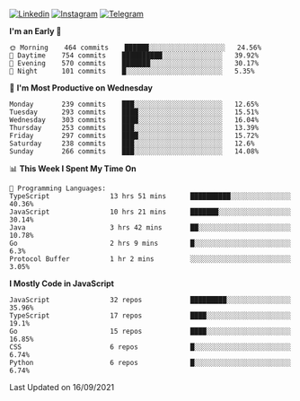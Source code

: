 [![Linkedin](https://img.shields.io/badge/-Archie-blue?style=flat-square&labelColor=gray&logo=Linkedin&logoColor=white&link=https://www.linkedin.com/in/archisdi)](https://www.linkedin.com/in/archisdi)
[![Instagram](https://img.shields.io/badge/-@archisdi-orange?style=flat-square&labelColor=gray&logo=Instagram&logoColor=white&link=https://www.instagram.com/archisdi)](https://www.instagram.com/archisdi)
[![Telegram](https://img.shields.io/badge/-aai-informational?style=flat-square&labelColor=gray&logo=telegram&logoColor=white&link=https://t.me/archisdi)](https://t.me/archisdi)

<!--START_SECTION:waka-->
**I'm an Early 🐤** 

```text
🌞 Morning    464 commits    ██████░░░░░░░░░░░░░░░░░░░   24.56% 
🌆 Daytime    754 commits    ██████████░░░░░░░░░░░░░░░   39.92% 
🌃 Evening    570 commits    ███████░░░░░░░░░░░░░░░░░░   30.17% 
🌙 Night      101 commits    █░░░░░░░░░░░░░░░░░░░░░░░░   5.35%

```
📅 **I'm Most Productive on Wednesday** 

```text
Monday       239 commits    ███░░░░░░░░░░░░░░░░░░░░░░   12.65% 
Tuesday      293 commits    ████░░░░░░░░░░░░░░░░░░░░░   15.51% 
Wednesday    303 commits    ████░░░░░░░░░░░░░░░░░░░░░   16.04% 
Thursday     253 commits    ███░░░░░░░░░░░░░░░░░░░░░░   13.39% 
Friday       297 commits    ████░░░░░░░░░░░░░░░░░░░░░   15.72% 
Saturday     238 commits    ███░░░░░░░░░░░░░░░░░░░░░░   12.6% 
Sunday       266 commits    ███░░░░░░░░░░░░░░░░░░░░░░   14.08%

```


📊 **This Week I Spent My Time On** 

```text
💬 Programming Languages: 
TypeScript               13 hrs 51 mins      ██████████░░░░░░░░░░░░░░░   40.36% 
JavaScript               10 hrs 21 mins      ███████░░░░░░░░░░░░░░░░░░   30.14% 
Java                     3 hrs 42 mins       ██░░░░░░░░░░░░░░░░░░░░░░░   10.78% 
Go                       2 hrs 9 mins        █░░░░░░░░░░░░░░░░░░░░░░░░   6.3% 
Protocol Buffer          1 hr 2 mins         ░░░░░░░░░░░░░░░░░░░░░░░░░   3.05%

```

**I Mostly Code in JavaScript** 

```text
JavaScript               32 repos            █████████░░░░░░░░░░░░░░░░   35.96% 
TypeScript               17 repos            ████░░░░░░░░░░░░░░░░░░░░░   19.1% 
Go                       15 repos            ████░░░░░░░░░░░░░░░░░░░░░   16.85% 
CSS                      6 repos             █░░░░░░░░░░░░░░░░░░░░░░░░   6.74% 
Python                   6 repos             █░░░░░░░░░░░░░░░░░░░░░░░░   6.74%

```



 Last Updated on 16/09/2021
<!--END_SECTION:waka-->